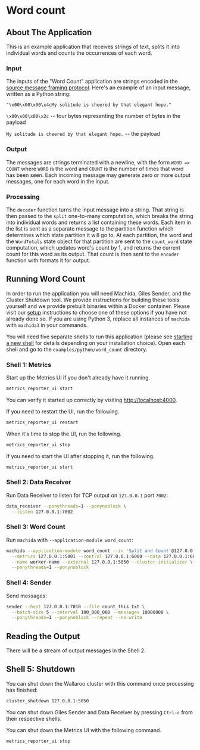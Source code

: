 # Word count

## About The Application

This is an example application that receives strings of text, splits it into individual words and counts the occurrences of each word.

### Input

The inputs of the "Word Count" application are strings encoded in the [source message framing protocol](https://docs.wallaroolabs.com/python-tutorial/tcp-decoders-and-encoders/#framed-message-protocols). Here's an example of an input message, written as a Python string:

```
"\x00\x00\x00\x4cMy solitude is cheered by that elegant hope."
```

`\x00\x00\x00\x2c` -- four bytes representing the number of bytes in the payload

`My solitude is cheered by that elegant hope.` -- the payload

### Output

The messages are strings terminated with a newline, with the form `WORD => COUNT` where `WORD` is the word and `COUNT` is the number of times that word has been seen. Each incoming message may generate zero or more output messages, one for each word in the input.

### Processing

The `decoder` function turns the input message into a string. That string is then passed to the `split` one-to-many computation, which breaks the string into individual words and returns a list containing these words. Each item in the list is sent as a separate message to the partition function which determines which state partition it will go to. At each partition, the word and the `WordTotals` state object for that partition are sent to the `count_word` state computation, which updates word's count by 1, and returns the current count for this word as its output. That count is then sent to the `encoder` function with formats it for output.

## Running Word Count

In order to run the application you will need Machida, Giles Sender, and the Cluster Shutdown tool. We provide instructions for building these tools yourself and we provide prebuilt binaries within a Docker container. Please visit our [setup](https://docs.wallaroolabs.com/python-installation/) instructions to choose one of these options if you have not already done so.
If you are using Python 3, replace all instances of `machida` with `machida3` in your commands.

You will need five separate shells to run this application (please see [starting a new shell](https://docs.wallaroolabs.com/python-tutorial/starting-a-new-shell/) for details depending on your installation choice). Open each shell and go to the `examples/python/word_count` directory.

### Shell 1: Metrics

Start up the Metrics UI if you don't already have it running.

```bash
metrics_reporter_ui start
```

You can verify it started up correctly by visiting [http://localhost:4000](http://localhost:4000).

If you need to restart the UI, run the following.

```bash
metrics_reporter_ui restart
```

When it's time to stop the UI, run the following.

```bash
metrics_reporter_ui stop
```

If you need to start the UI after stopping it, run the following.

```bash
metrics_reporter_ui start
```

### Shell 2: Data Receiver

Run Data Receiver to listen for TCP output on `127.0.0.1` port `7002`:

```bash
data_receiver --ponythreads=1 --ponynoblock \
  --listen 127.0.0.1:7002
```

### Shell 3: Word Count

Run `machida` with `--application-module word_count`:

```bash
machida --application-module word_count --in 'Split and Count'@127.0.0.1:7010 --out 127.0.0.1:7002 \
  --metrics 127.0.0.1:5001 --control 127.0.0.1:6000 --data 127.0.0.1:6001 \
  --name worker-name --external 127.0.0.1:5050 --cluster-initializer \
  --ponythreads=1 --ponynoblock
```

### Shell 4: Sender

Send messages:

```bash
sender --host 127.0.0.1:7010 --file count_this.txt \
  --batch-size 5 --interval 100_000_000 --messages 10000000 \
  --ponythreads=1 --ponynoblock --repeat --no-write
```

## Reading the Output

There will be a stream of output messages in the Shell 2.

## Shell 5: Shutdown

You can shut down the Wallaroo cluster with this command once processing has finished:

```bash
cluster_shutdown 127.0.0.1:5050
```

You can shut down Giles Sender and Data Receiver by pressing `Ctrl-c` from their respective shells.

You can shut down the Metrics UI with the following command.

```bash
metrics_reporter_ui stop
```
